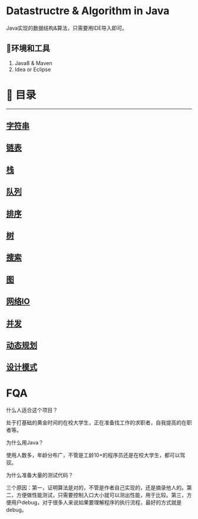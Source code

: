 # Datastructre & Algorithm in Java

Java实现的数据结构&算法，只需要用IDE导入即可。

🔧环境和工具
------
  1. Java8 & Maven
  2. Idea or Eclipse

# 📖 目录
------

## [字符串]()
## [链表]()
## [栈]()
## [队列]()
## [排序]()
## [树]()
## [搜索]()
## [图]()
## [网络IO]()
## [并发]()
## [动态规划]()
## [设计模式](./src/main/java/org/razertory/datastructure/designPatterns/README.md)

# FQA
什么人适合这个项目？

处于打基础的黄金时间的在校大学生，正在准备找工作的求职者，自我提高的在职者等。

为什么用Java？

使用人数多，年龄分布广，不管是工龄10+的程序员还是在校大学生，都可以驾驭。

为什么准备大量的测试代码？

三个原因：第一，证明算法是对的，不管是作者自己实现的，还是摘录他人的。第二，方便做性能测试，只需要控制入口大小就可以测出性能，用于比较。第三，方便用户debug，对于很多人来说如果要理解程序的执行流程，最好的方式就是debug。